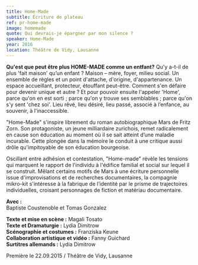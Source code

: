 ```yaml
---
title: Home-Made
subtitle: Écriture de plateau
ref: pr-home-made
image: homemade
quote: Qui devrais-je épargner par mon silence ?
speaker: Home-Made
year: 2016
location: Théâtre de Vidy, Lausanne
---
```


**Qu'est que peut être plus HOME-MADE comme un entfant?**
Qu'y a-t-il de plus 'fait maison' qu’un enfant ? Maison – mère, foyer, milieu social. Un ensemble de règles et un point d'attache, d'origine, d'appartenance. Un espace accueillant, protecteur, étouffant peut-être. Comment s'en défaire pour devenir unique et autre ? Et pour pouvoir ensuite l'appeler 'Home', parce qu'on en est sorti ; parce qu'on y trouve ses semblables ; parce qu'on s'y sent 'chez soi'. Lieu rêvé, lieu désiré, lieu passé, associé à l’enfance, au souvenir, à l'inaccessible.


"Home-Made" s'inspire librement du roman autobiographique Mars de Fritz Zorn. Son protagoniste, un jeune milliardaire zurichois, remet radicalement en cause son éducation au moment où il se sait atteint d’une maladie incurable. Cette plongée dans la mémoire le conduit à une critique aussi drôle qu'impitoyable de son éducation bourgeoise.

Oscillant entre adhésion et contestation, "Home-made" révèle les tensions qui marquent le rapport de l’individu à l'édifice familial et social sur lequel il se construit. Mêlant certains motifs de Mars à une écriture personnelle issue d'improvisations et de recherches documentaires, la compagnie mikro-kit s'intéresse à la fabrique de l’identité par le prisme de trajectoires individuelles, croisant personnages de fiction et matériau documentaire.


**Avec :**  
Baptiste Coustenoble et Tomas Gonzalez  

**Texte et mise en scène :** Magali Tosato  
**Texte et Dramaturgie :** Lydia Dimitrow  
**Scénographie et costumes :** Franziska Keune  
**Collaboration artistique et vidéo :** Fanny Guichard  
**Surtitres allemands :** Lydia Dimitrow  

Première le 22.09.2015 / Théâtre de Vidy, Lausanne
